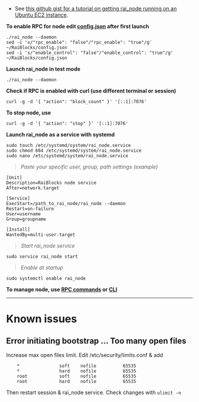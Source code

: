 * See [this github gist for a tutorial on getting rai_node running on an Ubuntu EC2 instance](https://gist.github.com/numtel/96dd51106f0e7e25c50dcf4a4f119499).

**To enable RPC for node edit [config.json](https://github.com/clemahieu/raiblocks/wiki/config.json) after first launch**   

    ./rai_node --daemon  
    sed -i 's/"rpc_enable": "false"/"rpc_enable": "true"/g' ~/RaiBlocks/config.json   
    sed -i 's/"enable_control": "false"/"enable_control": "true"/g' ~/RaiBlocks/config.json  

**Launch rai_node in test mode**   

    ./rai_node --daemon

**Check if RPC is enabled with curl (use different terminal or session)**   

    curl -g -d '{ "action": "block_count" }' '[::1]:7076'

**To stop node, use**   

    curl -g -d '{ "action": "stop" }' '[::1]:7076'

**Launch rai_node as a service with systemd**   

    sudo touch /etc/systemd/system/rai_node.service   
    sudo chmod 664 /etc/systemd/system/rai_node.service   
    sudo nano /etc/systemd/system/rai_node.service   

>_Paste your specific user, group, path settings (example)_   
    
    [Unit]
    Description=RaiBlocks node service
    After=network.target
    
    [Service]
    ExecStart=/path_to_rai_node/rai_node --daemon
    Restart=on-failure
    User=username
    Group=groupname

    [Install]
    WantedBy=multi-user.target
>_Start rai_node service_    

    sudo service rai_node start

>_Enable at startup_    

    sudo systemctl enable rai_node
    
    
**To manage node, use [RPC commands](https://github.com/clemahieu/raiblocks/wiki/RPC-protocol) or [CLI](https://github.com/clemahieu/raiblocks/wiki/Command-line-interface)**  

***

# Known issues  
## Error initiating bootstrap ... Too many open files
Increase max open files limit. Edit /etc/security/limits.conf & add    
```
    *               soft    nofile          65535    
    *               hard    nofile          65535    
    root            soft    nofile          65535    
    root            hard    nofile          65535    
```
Then restart session & rai_node service. Check changes with `ulimit -n`